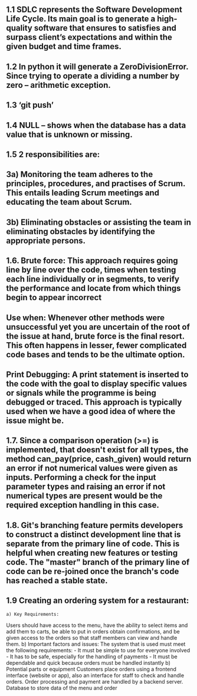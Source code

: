 ##  1.1 SDLC represents the Software Development Life Cycle. Its main goal is to generate a high-quality software that ensures to satisfies and surpass client’s expectations and within the given budget and time frames.

## 1.2	 In python it will generate a ZeroDivisionError. Since trying to operate a dividing a number by zero – arithmetic exception.

## 1.3	‘git push’

## 1.4	NULL – shows when the database has a data value that is unknown or missing.

## 1.5	2 responsibilities are:
## 3a) Monitoring the team adheres to the principles, procedures, and practises of Scrum. This entails leading Scrum meetings and educating the team about Scrum.
## 3b) Eliminating obstacles or assisting the team in eliminating obstacles by identifying the appropriate persons.

## 1.6. Brute force: This approach requires going line by line over the code, times when testing each line individually or in segments, to verify the performance and locate from which things begin to appear incorrect

## Use when: Whenever other methods were unsuccessful yet you are uncertain of the  root of the issue at hand, brute force is the final resort. This often happens in lesser, fewer complicated code bases and tends to be the ultimate option.

## Print Debugging: A print statement is inserted to the code with the goal to display specific values or signals while the programme is being debugged or traced. This approach is typically used when we have a good idea of where the issue might be.

## 1.7. Since a comparison operation (>=) is implemented, that doesn't exist for all types, the method can_pay(price, cash_given) would return an error if not numerical values were given as inputs. Performing a check for the input parameter types and raising an error if not numerical types are present would be the required exception handling in this case.

## 1.8. Git's branching feature permits developers to construct a distinct development line that is separate from the primary line of code. This is helpful when creating new features or testing code. The "master" branch of the primary line of code can be re-joined once the branch's code has reached a stable state.

## 1.9 Creating an ordering system for a restaurant:
    a) Key Requirements:

Users should have access to the menu, have the ability to select items and add them to carts, be able to put in orders obtain confirmations, and be given access to the orders so that staff members can view and handle them.
    b) Important factors and issues:
        The system that is used must meet the following requirements: - It must be simple to use for everyone involved - It has to be safe, especially for the handling of payments - It must be dependable and quick because orders must be handled instantly
    b) Potential parts or equipment
        Customers place orders using a frontend interface (website or app), also an interface for staff to check and handle orders. Order processing and payment are handled by a backend server.
Database to store data of the menu and order 


